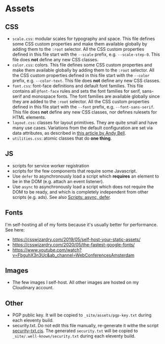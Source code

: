 # Assets

## CSS

- `scale.css`: modular scales for typography and space. This file defines some CSS custom properties and make them available globally by adding them to the `:root` selector. All the CSS custom properties defined in this file start with the `--scale` prefix, e.g. `--scale-step-0`. This file does **not** define any new CSS classes.
- `color.css`: colors. This file defines some CSS custom properties and make them available globally by adding them to the `:root` selector. All the CSS custom properties defined in this file start with the `--color` prefix, e.g. `--color-text`. This file does **not** define any new CSS classes.
- `font.css`: font-face definitions and default font families. This file contains all `@font-face` rules and sets the font families for serif, sans-serif and monospace fonts. The font families are available globally since they are added to the `:root` selector. All the CSS custom properties defined in this file start with the `--font` prefix, e.g. `--font-sans-serif`. This file does **not** define any new CSS classes, nor defines rulesets for HTML elements.
- `layout.css`: classes for layout primitives. They are quite small and have many use cases. Variations from the default configuration are set via data attributes, as described in [this article by Andy Bell](https://piccalil.li/blog/cube-css#heading-exception).
- `utilities.css`: atomic classes that do **one thing**.

## JS

- scripts for service worker registration
- scripts for the few components that require some Javascript.
- Use `defer` to asynchronously load a script which **requires** an element to be in the DOM (e.g. attach an event listener).
- Use `async` to asynchronously load a script which does not require the DOM to be ready, and which is completely independent from other scripts (e.g. ads). See also [Scripts: async, defer](https://javascript.info/script-async-defer).

## Fonts

I'm self-hosting all of my fonts because it's usually better for performance. See here:

- https://csswizardry.com/2019/05/self-host-your-static-assets/
- https://csswizardry.com/2020/05/the-fastest-google-fonts/
- https://www.youtube.com/watch?v=FbguhX3n3Uc&ab_channel=WebConferencesAmsterdam

## Images

- The few images I self-host. All other images are hosted on my Cloudinary account.

## Other

- PGP public key. It will be copied to `_site/assets/pgp-key.txt` during each eleventy build.
- security.txt. Do not edit this file manually, re-generate it withe the script [security-txt.cjs](../../../scripts/security-txt.cjs). The generated `security.txt` will be copied to `_site/.well-known/security.txt` during each eleventy build.
